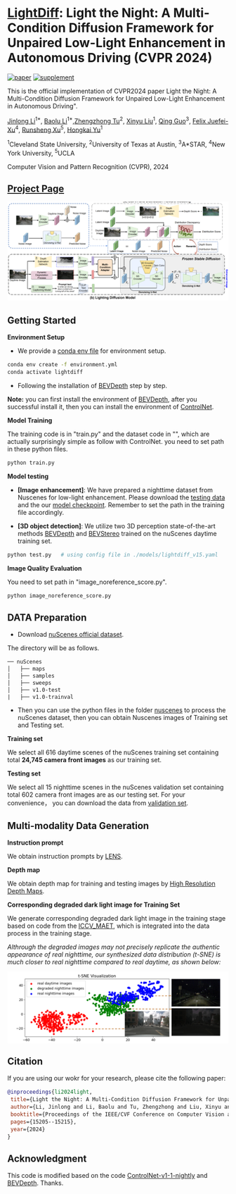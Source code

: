<!--
 * @Descripttion: 
 * @version: 
 * @Author: Jinlong Li CSU PhD
 * @Date: 2024-07-10 20:59:10
 * @LastEditors: Jinlong Li CSU PhD
 * @LastEditTime: 2024-08-20 14:22:25
-->



# [LightDiff](https://openaccess.thecvf.com/content/CVPR2024/papers/Li_Light_the_Night_A_Multi-Condition_Diffusion_Framework_for_Unpaired_Low-Light_CVPR_2024_paper.pdf): Light the Night: A Multi-Condition Diffusion Framework for Unpaired Low-Light Enhancement in Autonomous Driving (CVPR 2024)


[![paper](https://img.shields.io/badge/arXiv-Paper-<COLOR>.svg)](https://arxiv.org/pdf/2404.04804)
[![supplement](https://img.shields.io/badge/Supplementary-Material-red)](./images/Supplementary_CVPR24_Light_the_Night.pdf)
<!-- [![video](https://img.shields.io/badge/Video-Presentation-F9D371)]() -->




This is the official implementation of CVPR2024 paper Light the Night: A Multi-Condition Diffusion Framework for Unpaired Low-Light Enhancement in Autonomous Driving".

[Jinlong Li](https://jinlong17.github.io/)<sup>1*</sup>, [Baolu Li]()<sup>1*</sup>,[Zhengzhong Tu](https://github.com/vztu)<sup>2</sup>, [Xinyu Liu]()<sup>1</sup>, [Qing Guo]()<sup>3</sup>, [Felix Juefei-Xu]()<sup>4</sup>, [Runsheng Xu](https://derrickxunu.github.io/)<sup>5</sup>, [Hongkai Yu]()<sup>1</sup>


<sup>1</sup>Cleveland State University, <sup>2</sup>University of Texas at Austin,  <sup>3</sup>A*STAR, <sup>4</sup>New York University, <sup>5</sup>UCLA

Computer Vision and Pattern Recognition (CVPR), 2024


## [Project Page](https://genforce.github.io/freecontrol/) <br>



![teaser](/images/lightdiff.png)


## Getting Started

**Environment Setup**
- We provide a [conda env file](environment.yml) for environment setup. 
```bash
conda env create -f environment.yml
conda activate lightdiff
```

- Following the installation of [BEVDepth](https://github.com/Megvii-BaseDetection/BEVDepth) step by step.

**Note:** you can first install the environment of [BEVDepth](https://github.com/Megvii-BaseDetection/BEVDepth), after you successful install it, then you can install the environment of [ControlNet](https://github.com/lllyasviel/ControlNet-v1-1-nightly).


**Model Training**

The training code is in "train.py" and the dataset code in "", which are actually surprisingly simple as follow with ControlNet. you need to set path in these python files.

```bash
python train.py
```


**Model testing**

+ **[Image enhancement]**: We have prepared a nighttime dataset from Nuscenes for low-light enhancement. Please download the [testing data](https://drive.google.com/drive/folders/1nG5j3h7b8ERXezzprt1a4dRUHS-TpMeW?usp=sharing) and the our [model checkpoint](https://csuohio-my.sharepoint.com/:u:/g/personal/2819040_vikes_csuohio_edu/EYIrVBctW3ZIu_NqC93whaABhyJgLUz2eAnd53Aw2lYKCg?e=M1TaU2). Remember to set the path in the training file accordingly. 


+ **[3D object detection]**: We utilize two 3D perception state-of-the-art methods [BEVDepth](https://github.com/Megvii-BaseDetection/BEVDepth) and [BEVStereo](https://github.com/Megvii-BaseDetection/BEVStereo) trained on the nuScenes daytime training set.




```bash
python test.py   # using config file in ./models/lightdiff_v15.yaml
```



**Image Quality Evaluation**

You need to set path in "image_noreference_score.py".

```bash
python image_noreference_score.py
```



## DATA Preparation


- Download [nuScenes official dataset]().

The directory will be as follows.

```
── nuScenes
│   ├── maps
│   ├── samples
│   ├── sweeps
│   ├── v1.0-test
|   ├── v1.0-trainval
```

- Then you can use the python files in the folder [nuscenes](./nuscenes) to process the nuScenes dataset, then you can obtain Nuscenes images of Training set and Testing set.


**Training set**


We select all 616 daytime scenes of the nuScenes training set containing total **24,745 camera front images** as our training set. 


**Testing set**


We select all 15 nighttime scenes in the nuScenes validation set containing total 602 camera front images are as our testing set.  For your convenience， you can download the data from [validation set](https://drive.google.com/drive/folders/1nG5j3h7b8ERXezzprt1a4dRUHS-TpMeW?usp=sharing).

## Multi-modality Data Generation


**Instruction prompt**

We obtain instruction prompts by [LENS](https://github.com/ContextualAI/lens).


**Depth map**


We obtain depth map for training and testing images by [High Resolution Depth Maps](https://github.com/thygate/stable-diffusion-webui-depthmap-script?tab=readme-ov-file#high-resolution-depth-maps-for-stable-diffusion-webui).


**Corresponding degraded dark light image for Training Set**

We generate corresponding degraded dark light image in the training stage based on code from the [ICCV_MAET](https://github.com/cuiziteng/ICCV_MAET), which is integrated into the data process in the training stage. 

_Althrough the degraded images may not precisely replicate the authentic appearance of real nighttime, our synthesized data distribution (t-SNE) is much closer to real nighttime compared to real daytime, as shown below:_



<!-- ![teaser](/images/SNE.png) -->

<img src="./images/SNE.png" alt="Image description" width="900" style="display: block; margin: 0 auto;">


## Citation
 If you are using our wokr for your research, please cite the following paper:
 ```bibtex
@inproceedings{li2024light,
  title={Light the Night: A Multi-Condition Diffusion Framework for Unpaired Low-Light Enhancement in Autonomous Driving},
  author={Li, Jinlong and Li, Baolu and Tu, Zhengzhong and Liu, Xinyu and Guo, Qing and Juefei-Xu, Felix and Xu, Runsheng and Yu, Hongkai},
  booktitle={Proceedings of the IEEE/CVF Conference on Computer Vision and Pattern Recognition},
  pages={15205--15215},
  year={2024}
}
```



## Acknowledgment

This code is modified based on the code [ControlNet-v1-1-nightly](https://github.com/lllyasviel/ControlNet-v1-1-nightly) and [BEVDepth](https://github.com/Megvii-BaseDetection/BEVDepth). Thanks.